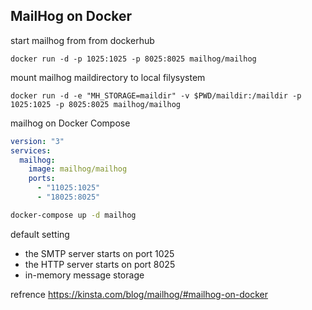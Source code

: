 ## MailHog on Docker

start mailhog from from dockerhub

```docker
docker run -d -p 1025:1025 -p 8025:8025 mailhog/mailhog
```

mount mailhog maildirectory to local filysystem

```docker
docker run -d -e "MH_STORAGE=maildir" -v $PWD/maildir:/maildir -p 1025:1025 -p 8025:8025 mailhog/mailhog
```

mailhog on Docker Compose

```yaml
version: "3"
services:
  mailhog:
    image: mailhog/mailhog
    ports:
      - "11025:1025"
      - "18025:8025"
```

```bash
docker-compose up -d mailhog
```

default setting
- the SMTP server starts on port 1025
- the HTTP server starts on port 8025
- in-memory message storage


refrence
https://kinsta.com/blog/mailhog/#mailhog-on-docker